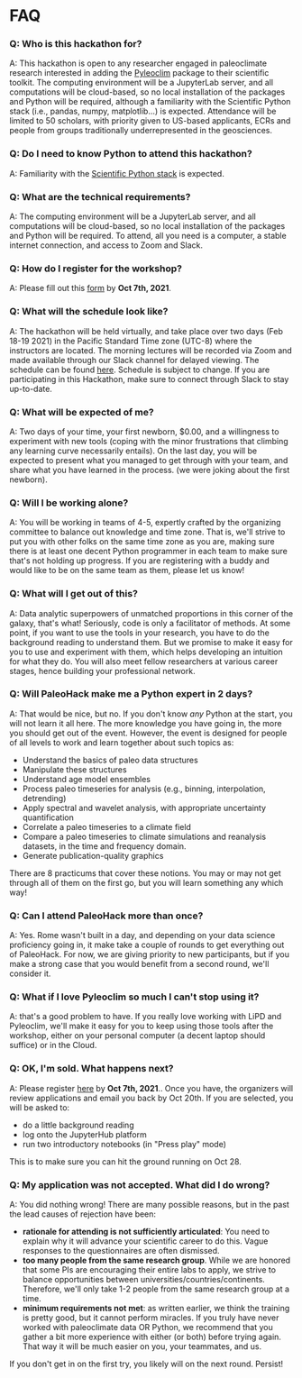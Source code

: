 # FAQ

### Q: Who is this hackathon for?

A: This hackathon is open to any researcher engaged in paleoclimate research interested in adding the [Pyleoclim](https://pyleoclim-util.readthedocs.io/en/stable/) package to their scientific toolkit. The computing environment will be a JupyterLab server, and all computations will be cloud-based, so no local installation of the packages and Python will be required, although a familiarity with the Scientific Python stack (i.e., pandas, numpy, matplotlib...) is expected. Attendance will be limited to 50 scholars, with priority given to US-based applicants, ECRs and people from groups traditionally underrepresented in the geosciences.

### Q: Do I need to know Python to attend this hackathon?

A: Familiarity with the [Scientific Python stack](https://barbagroup.github.io/essential_skills_RRC/jupyter/1/) is expected.

### Q: What are the technical requirements?

A: The computing environment will be a JupyterLab server, and all computations will be cloud-based, so no local installation of the packages and Python will be required. To attend, all you need is a computer, a stable internet connection, and access to Zoom and Slack.

### Q: How do I register for the workshop?

A: Please fill out this [form](https://forms.gle/WZkQ3neasb4eB7zPA) by **Oct 7th, 2021**.

### Q: What will the schedule look like?

A: The hackathon will be held virtually, and take place over two days (Feb 18-19 2021) in the Pacific Standard Time zone (UTC-8) where the instructors are located. The morning lectures will be recorded via Zoom and made available through our Slack channel for delayed viewing. The schedule can be found [here](https://linkedearth.github.io/paleoHackathon/schedule). Schedule is subject to change. If you are participating in this Hackathon, make sure to connect through Slack to stay up-to-date.

### Q: What will be expected of me?

A: Two days of your time, your first newborn, $0.00, and a willingness to experiment with new tools (coping with the minor frustrations that climbing any learning curve necessarily entails). On the last day, you will be expected to present what you managed to get through with your team, and share what you have learned in the process.  (we were joking about the first newborn).

### Q: Will I be working alone?
A: You will be working in teams of 4-5, expertly crafted by the organizing committee to balance out knowledge and time zone. That is, we'll strive to put you with other folks on the same time zone as you are, making sure there is at least one decent Python programmer in each team to make sure that's not holding up progress. If you are registering with a buddy and would like to be on the same team as them, please let us know!

### Q: What will I get out of this?

A: Data analytic superpowers of unmatched proportions in this corner of the galaxy, that's what! Seriously, code is only a facilitator of methods. At some point, if you want to use the tools in your research, you have to do the background reading to understand them. But we promise to make it easy for you to use and experiment with them, which helps developing an intuition for what they do.  You will also meet fellow researchers at various career stages, hence building your professional network.

### Q: Will PaleoHack make me a Python expert in 2 days?

A: That would be nice, but no. If you don't know *any* Python at the start, you will not learn it all here. The more knowledge you have going in, the more you should get out of the event. However, the event is designed for people of all levels to work and learn together about such topics as:
- Understand the basics of paleo data structures
- Manipulate these structures
- Understand age model ensembles
- Process paleo timeseries for analysis (e.g., binning, interpolation, detrending)
- Apply spectral and wavelet analysis, with appropriate uncertainty quantification
- Correlate a paleo timeseries to a climate field
- Compare a paleo timeseries to climate simulations and reanalysis datasets, in the time and frequency domain.
- Generate publication-quality graphics

There are 8 practicums that cover these notions. You may or may not get through all of them on the first go, but you will learn something any which way!

### Q: Can I attend PaleoHack more than once?

A: Yes. Rome wasn't built in a day, and depending on your data science proficiency going in, it make take a couple of rounds to get everything out of PaleoHack. For now, we are giving priority to new participants, but if you make a strong case that you would benefit from a second round, we'll consider it.

### Q: What if I love Pyleoclim so much I can't stop using it?

A: that's a good problem to have. If you really love working with LiPD and Pyleoclim, we'll make it easy for you to keep using those tools after the workshop, either on your personal computer (a decent laptop should suffice) or in the Cloud.

### Q: OK, I'm sold. What happens next?

A: Please register [here](https://forms.gle/WZkQ3neasb4eB7zPA) by **Oct 7th, 2021**.. Once you have, the organizers will review applications and email you back by Oct 20th. If you are selected, you will be asked to:
- do a little background reading
- log onto the JupyterHub platform
- run two introductory notebooks (in "Press play" mode)

This is to make sure you can hit the ground running on Oct 28.

### Q: My application was not accepted. What did I do wrong?
A: You did nothing wrong! There are many possible reasons, but in the past the lead causes of rejection have been:
- __rationale for attending is not sufficiently articulated__: You need to explain why it will advance your scientific career to do this. Vague responses to the questionnaires are often dismissed.
- __too many people from the same research group__. While we are honored that some PIs are encouraging their entire labs to apply, we strive to balance opportunities between universities/countries/continents. Therefore, we'll only take 1-2 people from the same research group at a time.
- __minimum requirements not met__: as written earlier, we think the training is pretty good, but it cannot perform miracles. If you truly have never worked with paleoclimate data OR Python, we recommend that you gather a bit more experience with either (or both) before trying again. That way it will be much easier on you, your teammates, and us.

If you don't get in on the first try, you likely will on the next round. Persist!
